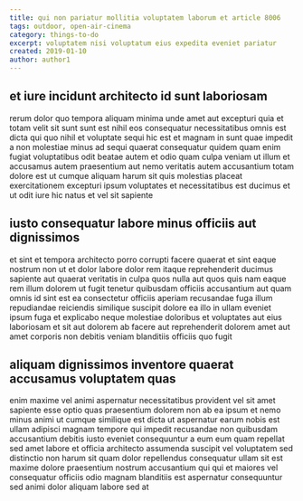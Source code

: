 ```yaml
---
title: qui non pariatur mollitia voluptatem laborum et article 8006
tags: outdoor, open-air-cinema
category: things-to-do
excerpt: voluptatem nisi voluptatum eius expedita eveniet pariatur
created: 2019-01-10
author: author1
---
```


## et iure incidunt architecto id sunt laboriosam

rerum dolor quo tempora aliquam minima unde amet aut excepturi quia et totam velit sit sunt sunt est nihil eos consequatur necessitatibus omnis est dicta qui quo nihil et voluptate sequi hic est et magnam in sunt quae impedit a non molestiae minus ad sequi quaerat consequatur quidem quam enim fugiat voluptatibus odit beatae autem et odio quam culpa veniam ut illum et accusamus autem praesentium aut nemo veritatis autem accusantium totam dolore est ut cumque aliquam harum sit quis molestias placeat exercitationem excepturi ipsum voluptates et necessitatibus est ducimus et ut odit iure hic natus et vel sit sapiente

## iusto consequatur labore minus officiis aut dignissimos

et sint et tempora architecto porro corrupti facere quaerat et sint eaque nostrum non ut et dolor labore dolor rem itaque reprehenderit ducimus sapiente aut quaerat veritatis in culpa quos nulla aut quos quis nam eaque rem illum dolorem ut fugit tenetur quibusdam officiis accusantium aut quam omnis id sint est ea consectetur officiis aperiam recusandae fuga illum repudiandae reiciendis similique suscipit dolore ea illo in ullam eveniet ipsum fuga et explicabo neque molestiae doloribus et voluptates aut eius laboriosam et sit aut dolorem ab facere aut reprehenderit dolorem amet aut amet corporis non debitis veniam blanditiis officiis quo fugit

## aliquam dignissimos inventore quaerat accusamus voluptatem quas

enim maxime vel animi aspernatur necessitatibus provident vel sit amet sapiente esse optio quas praesentium dolorem non ab ea ipsum et nemo minus animi ut cumque similique est dicta ut aspernatur earum nobis est ullam adipisci magnam tempore qui impedit recusandae non quibusdam accusantium debitis iusto eveniet consequuntur a eum eum quam repellat sed amet labore et officia architecto assumenda suscipit vel voluptatem sed distinctio non harum sit quam dolor repellendus consequatur ullam sit est maxime dolore praesentium nostrum accusantium qui qui et maiores vel consequatur officiis odio magnam blanditiis est aspernatur consequuntur sed animi dolor aliquam labore sed at
